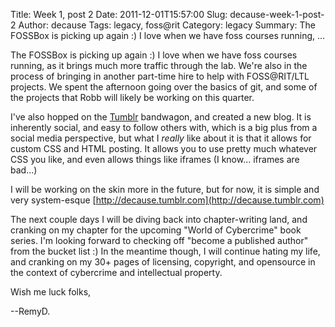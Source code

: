Title: Week 1, post 2
Date: 2011-12-01T15:57:00
Slug: decause-week-1-post-2
Author: decause
Tags: legacy, foss@rit
Category: legacy
Summary: The FOSSBox is picking up again :) I love when we have foss courses running, ... 

The FOSSBox is picking up again :) I love when we have foss courses running,
as it brings much more traffic through the lab. We're also in the process of
bringing in another part-time hire to help with FOSS@RIT/LTL projects. We
spent the afternoon going over the basics of git, and some of the projects
that Robb will likely be working on this quarter.

I've also hopped on the [Tumblr](http://tumblr.com) bandwagon, and created a
new blog. It is inherently social, and easy to follow others with, which is a
big plus from a social media perspective, but what I *really* like about it is
that it allows for custom CSS and HTML posting. It allows you to use pretty
much whatever CSS you like, and even allows things like iframes (I know...
iframes are bad...)

I will be working on the skin more in the future, but for now, it is simple
and very system-esque [http://decause.tumblr.com](http://decause.tumblr.com)

The next couple days I will be diving back into chapter-writing land, and
cranking on my chapter for the upcoming "World of Cybercrime" book series. I'm
looking forward to checking off "become a published author" from the bucket
list :) In the meantime though, I will continue hating my life, and cranking
on my 30+ pages of licensing, copyright, and opensource in the context of
cybercrime and intellectual property.

Wish me luck folks,

--RemyD.

